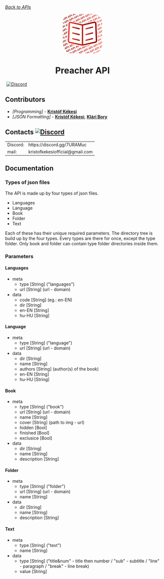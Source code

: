 [*Back to APIs*](https://github.com/KristofKekesi/APIs#readme)
<p align="center">
   <img width="128" align="center" src="preacher-api.svg"></p>
<h1 align="center">
  Preacher API
</h1>

<img src="https://img.shields.io/badge/Contributors-2-blue.svg" alt=""> [![Discord](https://img.shields.io/discord/639186082214445116.svg?label=&logo=discord&logoColor=ffffff&color=7389D8&labelColor=6A7EC2)](https://discord.gg/7URAMuc)

## Contributors <img src="https://img.shields.io/badge/2-blue.svg" alt="">
* _[Programming]_  - [__Kristóf Kékesi__](https://github.com/KristofKekesi)
* _[JSON Formatting]_ - [__Kristóf Kékesi__](https://github.com/KristofKekesi), [__Klári Bory__](https://www.instagram.com/boryklara/)
 
## Contacts [![Discord](https://img.shields.io/discord/639186082214445116.svg?label=&logo=discord&logoColor=ffffff&color=7389D8&labelColor=6A7EC2)](https://discord.gg/7URAMuc)

<table>
 <tr><td>
  Discord:
 </td><td>
  https://discord.gg/7URAMuc
 </td></tr>
 <tr><td>
  mail:
 </td><td>
  kristofkekesiofficial@gmail.com
 </td></tr>
</table>

## Documentation

### Types of json files
The API is made up by four types of json files.
- Languages
- Language
- Book
- Folder
- Text

Each of these has their unique required parameters.
The directory tree is build up by the four types. Every types are there for once, except the type folder. Only book and folder can contain type folder directories inside them.

### Parameters
#### Languages
- meta
  - type <required> [String] ("languages")
  - url <required> [String] (url - domain)
- data
  - code <required> [String] (eg.: en-EN)
  - dir <required> [String]
  - en-EN <required> [String]
  - hu-HU <required> [String]
#### Language
- meta
  - type <required> [String] ("language")
  - url <required> [String] (url - domain)
- data
  - dir <required> [String]
  - name <required> [String]
  - authors <required> [String] (author(s) of the book)
  - en-EN <required> [String]
  - hu-HU <required> [String]
#### Book
- meta
  - type <required> [String] ("book")
  - url <required> [String] (url - domain)
  - name <required> [String]
  - cover <required> [String] (path to img - url)
  - hidden <required> [Bool]
  - finished <required> [Bool]
  - exclusice <required> [Bool]
- data
  - dir <required> [String]
  - name <required> [String]
  - description <required> [String]
#### Folder
- meta
  - type <required> [String] ("folder")
  - url <required> [String] (url - domain)
  - name <required> [String]
- data
  - dir <required> [String]
  - name <required> [String]
  - description <required> [String]
#### Text
- meta
  - type <required> [String] ("text")
  - name <required> [String]
- data
  - type <required> [String] ("title&num" - title then number / "sub" - subtitle / "line" - paragraph / "break" - line break)
  - value <required> [String]
